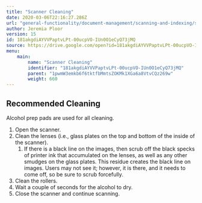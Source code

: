 ```yaml
---
title: "Scanner Cleaning"
date: 2020-03-06T22:16:27.286Z
url: "general-functionality/document-management/scanning-and-indexing/scanner-cleaning.html"
author: Jeremia Ploor
version: 15
id: 181akgdiAYVVPaptvLPt-00ucpVO-IUn0O1eCyQ73jMQ
source: https://drive.google.com/open?id=181akgdiAYVVPaptvLPt-00ucpVO-IUn0O1eCyQ73jMQ
menu:
    main:
        name: "Scanner Cleaning"
        identifier: "181akgdiAYVVPaptvLPt-00ucpVO-IUn0O1eCyQ73jMQ"
        parent: "1pwmW3emkb6f6tktfbMmtsZOKMk1XGa6a8VtvCQz269w"
        weight: 660
---
```

## Recommended Cleaning

Alcohol prep pads are used for all cleaning.

1. Open the scanner.
2. Clean the lenses (i.e., glass plates on the top and bottom of the inside of the scanner).
    1. If there is a black line on the images, then scrub off the black specks of printer ink that accumulated on the lenses, as well as any other smudges on the glass plates. This residue creates the black line on images. Users may not see it; however, it is there, and it needs to come off, so be sure to scrub forcefully.
3. Clean the rollers.
4. Wait a couple of seconds for the alcohol to dry.
5. Close the scanner and continue scanning.
